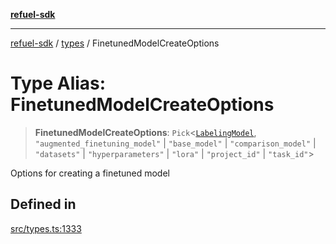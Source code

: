 [**refuel-sdk**](../../README.md)

***

[refuel-sdk](../../modules.md) / [types](../README.md) / FinetunedModelCreateOptions

# Type Alias: FinetunedModelCreateOptions

> **FinetunedModelCreateOptions**: `Pick`\<[`LabelingModel`](../interfaces/LabelingModel.md), `"augmented_finetuning_model"` \| `"base_model"` \| `"comparison_model"` \| `"datasets"` \| `"hyperparameters"` \| `"lora"` \| `"project_id"` \| `"task_id"`\>

Options for creating a finetuned model

## Defined in

[src/types.ts:1333](https://github.com/refuel-ai/refuel-sdk/blob/16874f20b5fcb3c7bb7b9b1c20e6a2b25e10328d/src/types.ts#L1333)
